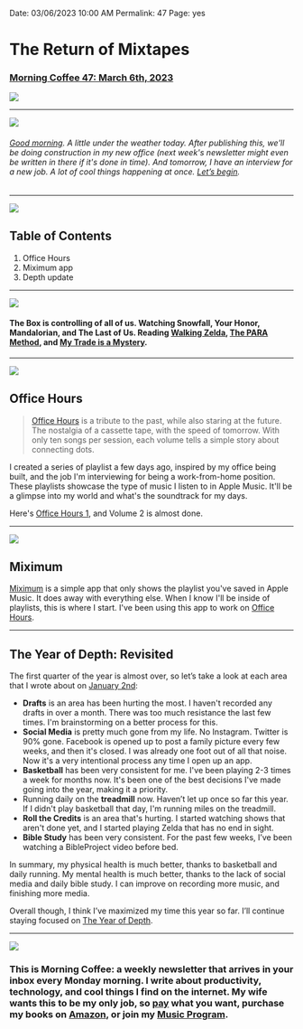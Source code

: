 
Date: 03/06/2023 10:00 AM
Permalink: 47
Page: yes

# The Return of Mixtapes

### [Morning Coffee 47: March 6th, 2023][1]

![][image-1]

---- 

![][image-2]

###### [Good morning][2]. A little under the weather today. After publishing this, we'll be doing construction in my new office (next week's newsletter might even be written in there if it's done in time). And tomorrow, I have an interview for a new job. A lot of cool things happening at once. [Let’s begin][3].

---- 

![][image-3]

## Table of Contents

1. Office Hours
2. Miximum app
3. Depth update

---- 

![][image-4]

#### The Box is controlling of all of us. Watching Snowfall, Your Honor, Mandalorian, and The Last of Us. Reading [Walking Zelda][4], [The PARA Method][5], and [My Trade is a Mystery][6].

---- 

![][image-5]

## Office Hours

> [Office Hours][7] is a tribute to the past, while also staring at the future. The nostalgia of a cassette tape, with the speed of tomorrow. With only ten songs per session, each volume tells a simple story about connecting dots.

I created a series of playlist a few days ago, inspired by my office being built, and the job I'm interviewing for being a work-from-home position. These playlists showcase the type of music I listen to in Apple Music. It'll be a glimpse into my world and what's the soundtrack for my days. 

Here's [Office Hours 1][8], and Volume 2 is almost done.

---- 

![][image-6]

## Miximum

[Miximum][9] is a simple app that only shows the playlist you've saved in Apple Music. It does away with everything else. When I know I'll be inside of playlists, this is where I start. I've been using this app to work on [Office Hours][10].

---- 

## The Year of Depth: Revisited

The first quarter of the year is almost over, so let’s take a look at each area that I wrote about on [January 2nd][11]:

- **Drafts** is an area has been hurting the most. I haven't recorded any drafts in over a month. There was too much resistance the last few times. I'm brainstorming on a better process for this.
- **Social Media** is pretty much gone from my life. No Instagram. Twitter is 90% gone. Facebook is opened up to post a family picture every few weeks, and then it's closed. I was already one foot out of all that noise. Now it's a very intentional process any time I open up an app.
- **Basketball** has been very consistent for me. I've been playing 2-3 times a week for months now. It's been one of the best decisions I've made going into the year, making it a priority.
- Running daily on the **treadmill** now. Haven’t let up once so far this year. If I didn't play basketball that day, I'm running miles on the treadmill.
- **Roll the Credits** is an area that's hurting. I started watching shows that aren't done yet, and I started playing Zelda that has no end in sight.
- **Bible Study** has been very consistent. For the past few weeks, I’ve been watching a BibleProject video before bed.

In summary, my physical health is much better, thanks to basketball and daily running. My mental health is much better, thanks to the lack of social media and daily bible study. I can improve on recording more music, and finishing more media.

Overall though, I think I’ve maximized my time this year so far.  I’ll continue staying focused on [The Year of Depth][12].

---- 

![][image-7]

### This is Morning Coffee: a weekly newsletter that arrives in your inbox every Monday morning. I write about productivity, technology, and cool things I find on the internet. My wife wants this to be my only job, so [pay][13] what you want, purchase my books on [Amazon][14], or join my [Music Program][15].

[1]:	https://nashp.com/47
[2]:	mailto:nashp@me.com
[3]:	mailto:nashp@me.com
[4]:	https://craigmod.com/ridgeline/157/
[5]:	https://fortelabs.com/blog/para/
[6]:	https://www.amazon.com/My-Trade-Mystery-Meditations-Writing/dp/0300257872/ref=nodl_?dplnkId=d5c60653-82fe-4425-9c22-b2861c3c6992
[7]:	https://www.craft.do/s/1j8IoL6mGCIrku
[8]:	https://music.apple.com/us/playlist/office-hours-volume-1/pl.u-8aAVoP6uoBYEYN
[9]:	https://apps.apple.com/us/app/miximum-smart-playlist-maker/id1456153507
[10]:	https://www.craft.do/s/1j8IoL6mGCIrku
[11]:	https://nashp.com/010223
[12]:	https://nashp.com/010223
[13]:	https://buy.stripe.com/fZe4jqd135LRc4U4gj
[14]:	https://www.amazon.com/dp/B0CQQG3JCF?binding=paperback&ref=dbs_dp_awt_sb_pc_tpbk
[15]:	https://patreon.com/nashp

[image-1]:	https://nashp.com/_media/mc.gif
[image-2]:	https://i.imgur.com/AhzmltX.jpg
[image-3]:	https://i.imgur.com/eO2hcg2.jpg
[image-4]:	https://blotcdn.com/blog_7d9c6729f90a4fd68ca68a09e88009f0/_image_cache/7cf7610f-df38-435d-8654-200d185511c1.gif
[image-5]:	https://i.imgur.com/qYoqwjQ.jpg
[image-6]:	https://i.imgur.com/0Lt0kPV.jpg
[image-7]:	https://i.imgur.com/MwejBou.jpg